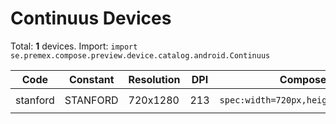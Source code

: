 # Continuus Devices

Total: **1** devices. Import: `import se.premex.compose.preview.device.catalog.android.Continuus`

| Code | Constant | Resolution | DPI | Compose Spec | Preview Usage |
|------|----------|------------|-----|-------------|---------------|
| stanford | STANFORD | 720x1280 | 213 | `spec:width=720px,height=1280px,dpi=213` | `@Preview(device = Continuus.STANFORD)` |

<!-- Generated automatically. Do not edit manually. -->
